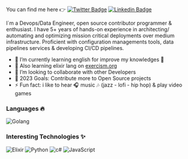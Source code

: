 

You can find me here 👉
[![Twitter Badge](https://img.shields.io/badge/-@kenriortega-1ca0f1?style=flat-square&labelColor=1ca0f1&logo=twitter&logoColor=white&link=https://twitter.com/kenriortega)](https://twitter.com/kenriortega) 
[![Linkedin Badge](https://img.shields.io/badge/-kenriortega-blue?style=flat-square&logo=Linkedin&logoColor=white&link=https://www.linkedin.com/in/kenriortega/)](https://www.linkedin.com/in/kenriortega/) 


I`m a Devops/Data Engineer, open source contributor programmer & enthusiast. I have 5+ years of hands-on experience in architecting/ automating and optimizing mission critical deployments over medium infrastructure. Proficient with configuration managements tools, data pipelines services & developing CI/CD pipelines.

- 🌱 I’m currently learning english for improve my knowledges 🤣
- 🚀 Also learning elixir lang on [exercism.org](https://exercism.org)
- 👯 I’m looking to collaborate with other Developers
- 🥅 2023 Goals: Contribute more to Open Source projects
- ⚡ Fun fact: i like to hear 🎧 music 🎶 (jazz - lofi - hip hop) & play video games

### Languages 🔥

![Golang](https://img.shields.io/badge/-Golang-000?&logo=Go&logoColor=ffffff)


### Interesting Technologies ✨

![Elixir](https://img.shields.io/badge/-Elixir-000?&logo=Elixir&logoColor=ffffff)
![Python](https://img.shields.io/badge/-Python-000?&logo=Python&logoColor=ffffff)
![c#](https://img.shields.io/badge/-CSharp-000?&logo=CSharp&logoColor=ffffff)
![JavaScript](https://img.shields.io/badge/-JavaScript-000?&logo=JavaScript&logoColor=ffffff)






